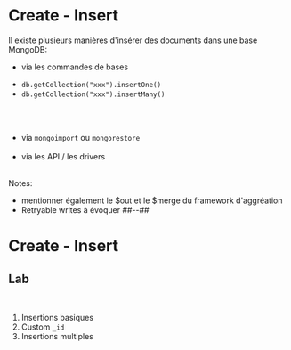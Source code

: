<!-- .slide -->
# Create - Insert

Il existe plusieurs manières d'insérer des documents dans une base MongoDB:

* via les commandes de bases
<!-- .element: class="list-fragment" -->
  * `db.getCollection("xxx").insertOne()`
  * `db.getCollection("xxx").insertMany()`
<!-- .element: class="list-fragment" --><br/><br/>
* via `mongoimport` ou `mongorestore`<br/><br/>
* via les API / les drivers<br/><br/>
<!-- .element: class="list-fragment" -->

Notes:
- mentionner également le $out et le $merge du framework d'aggréation
- Retryable writes à évoquer
##--##

<!-- .slide: class="exercice" -->

# Create - Insert
## Lab
<br/>

1. Insertions basiques
2. Custom `_id`
3. Insertions multiples

<br/>

